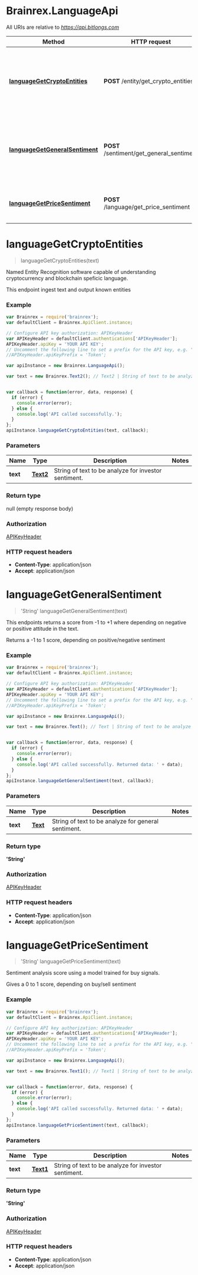 # Brainrex.LanguageApi

All URIs are relative to *https://api.bitlongs.com*

Method | HTTP request | Description
------------- | ------------- | -------------
[**languageGetCryptoEntities**](LanguageApi.md#languageGetCryptoEntities) | **POST** /entity/get_crypto_entities | Named Entity Recognition software capable of understanding cryptocurrency and blockchain speficic language.
[**languageGetGeneralSentiment**](LanguageApi.md#languageGetGeneralSentiment) | **POST** /sentiment/get_general_sentiment | This endpoints returns a score from -1 to +1 where depending on negative or positive attitude in the text.
[**languageGetPriceSentiment**](LanguageApi.md#languageGetPriceSentiment) | **POST** /language/get_price_sentiment | Sentiment analysis score using a model trained for buy signals.


<a name="languageGetCryptoEntities"></a>
# **languageGetCryptoEntities**
> languageGetCryptoEntities(text)

Named Entity Recognition software capable of understanding cryptocurrency and blockchain speficic language.

This endpoint ingest text and output known entities 

### Example
```javascript
var Brainrex = require('brainrex');
var defaultClient = Brainrex.ApiClient.instance;

// Configure API key authorization: APIKeyHeader
var APIKeyHeader = defaultClient.authentications['APIKeyHeader'];
APIKeyHeader.apiKey = 'YOUR API KEY';
// Uncomment the following line to set a prefix for the API key, e.g. "Token" (defaults to null)
//APIKeyHeader.apiKeyPrefix = 'Token';

var apiInstance = new Brainrex.LanguageApi();

var text = new Brainrex.Text2(); // Text2 | String of text to be analyze for investor sentiment.


var callback = function(error, data, response) {
  if (error) {
    console.error(error);
  } else {
    console.log('API called successfully.');
  }
};
apiInstance.languageGetCryptoEntities(text, callback);
```

### Parameters

Name | Type | Description  | Notes
------------- | ------------- | ------------- | -------------
 **text** | [**Text2**](Text2.md)| String of text to be analyze for investor sentiment. | 

### Return type

null (empty response body)

### Authorization

[APIKeyHeader](../README.md#APIKeyHeader)

### HTTP request headers

 - **Content-Type**: application/json
 - **Accept**: application/json

<a name="languageGetGeneralSentiment"></a>
# **languageGetGeneralSentiment**
> 'String' languageGetGeneralSentiment(text)

This endpoints returns a score from -1 to +1 where depending on negative or positive attitude in the text.

Returns a -1 to 1 score, depending on positive/negative sentiment

### Example
```javascript
var Brainrex = require('brainrex');
var defaultClient = Brainrex.ApiClient.instance;

// Configure API key authorization: APIKeyHeader
var APIKeyHeader = defaultClient.authentications['APIKeyHeader'];
APIKeyHeader.apiKey = 'YOUR API KEY';
// Uncomment the following line to set a prefix for the API key, e.g. "Token" (defaults to null)
//APIKeyHeader.apiKeyPrefix = 'Token';

var apiInstance = new Brainrex.LanguageApi();

var text = new Brainrex.Text(); // Text | String of text to be analyze for general sentiment.


var callback = function(error, data, response) {
  if (error) {
    console.error(error);
  } else {
    console.log('API called successfully. Returned data: ' + data);
  }
};
apiInstance.languageGetGeneralSentiment(text, callback);
```

### Parameters

Name | Type | Description  | Notes
------------- | ------------- | ------------- | -------------
 **text** | [**Text**](Text.md)| String of text to be analyze for general sentiment. | 

### Return type

**'String'**

### Authorization

[APIKeyHeader](../README.md#APIKeyHeader)

### HTTP request headers

 - **Content-Type**: application/json
 - **Accept**: application/json

<a name="languageGetPriceSentiment"></a>
# **languageGetPriceSentiment**
> 'String' languageGetPriceSentiment(text)

Sentiment analysis score using a model trained for buy signals.

Gives a 0 to 1 score, depending on buy/sell sentiment

### Example
```javascript
var Brainrex = require('brainrex');
var defaultClient = Brainrex.ApiClient.instance;

// Configure API key authorization: APIKeyHeader
var APIKeyHeader = defaultClient.authentications['APIKeyHeader'];
APIKeyHeader.apiKey = 'YOUR API KEY';
// Uncomment the following line to set a prefix for the API key, e.g. "Token" (defaults to null)
//APIKeyHeader.apiKeyPrefix = 'Token';

var apiInstance = new Brainrex.LanguageApi();

var text = new Brainrex.Text1(); // Text1 | String of text to be analyze for investor sentiment.


var callback = function(error, data, response) {
  if (error) {
    console.error(error);
  } else {
    console.log('API called successfully. Returned data: ' + data);
  }
};
apiInstance.languageGetPriceSentiment(text, callback);
```

### Parameters

Name | Type | Description  | Notes
------------- | ------------- | ------------- | -------------
 **text** | [**Text1**](Text1.md)| String of text to be analyze for investor sentiment. | 

### Return type

**'String'**

### Authorization

[APIKeyHeader](../README.md#APIKeyHeader)

### HTTP request headers

 - **Content-Type**: application/json
 - **Accept**: application/json

